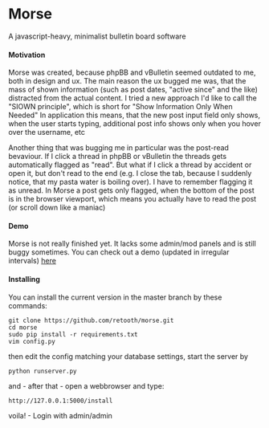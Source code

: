 # Morse

A javascript-heavy, minimalist bulletin board software

#### Motivation

Morse was created, because phpBB and vBulletin seemed outdated to me, both in design and ux.
The main reason the ux bugged me was, that the mass of shown information (such as post dates,
"active since" and the like) distracted from the actual content. I tried a new approach I'd
like to call the "SIOWN principle", which is short for "Show Information Only When Needed"
In application this means, that the new post input field only shows, when the user starts
typing, additional post info shows only when you hover over the username, etc

Another thing that was bugging me in particular was the post-read bevaviour. If I click a thread
in phpBB or vBulletin the threads gets automatically flagged as "read". But what if I click
a thread by accident or open it, but don't read to the end (e.g. I close the tab, because I 
suddenly notice, that my pasta water is boiling over). I have to remember flagging it as
unread. In Morse a post gets only flagged, when the bottom of the post is in the browser
viewport, which means you actually have to read the post (or scroll down like a maniac)

#### Demo

Morse is not really finished yet. It lacks some admin/mod panels and is still buggy sometimes. 
You can check out a demo (updated in irregular intervals) [here](http://morse-rvws.rhcloud.com)

#### Installing

You can install the current version in the master branch by these commands:
```
git clone https://github.com/retooth/morse.git
cd morse
sudo pip install -r requirements.txt
vim config.py
```

then edit the config matching your database settings, start the server by
```
python runserver.py
```

and - after that - open a webbrowser and type:
```
http://127.0.0.1:5000/install
```

voila! - Login with admin/admin



